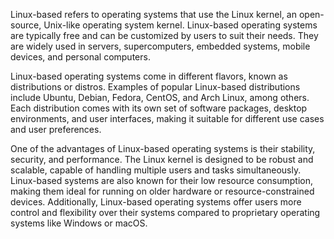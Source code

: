 Linux-based refers to operating systems that use the Linux kernel, an open-source, Unix-like operating system kernel. Linux-based operating systems are typically free and can be customized by users to suit their needs. They are widely used in servers, supercomputers, embedded systems, mobile devices, and personal computers.

Linux-based operating systems come in different flavors, known as distributions or distros. Examples of popular Linux-based distributions include Ubuntu, Debian, Fedora, CentOS, and Arch Linux, among others. Each distribution comes with its own set of software packages, desktop environments, and user interfaces, making it suitable for different use cases and user preferences.

One of the advantages of Linux-based operating systems is their stability, security, and performance. The Linux kernel is designed to be robust and scalable, capable of handling multiple users and tasks simultaneously. Linux-based systems are also known for their low resource consumption, making them ideal for running on older hardware or resource-constrained devices. Additionally, Linux-based operating systems offer users more control and flexibility over their systems compared to proprietary operating systems like Windows or macOS.
